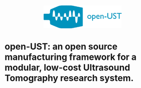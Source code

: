 
<p align="center">
  <img src="https://github.com/morganjroberts/open-UST/blob/main/docs/img/open-UST-logo-white-bg.png" width="50%">
</p>


<!-- ![ust-logo](https://github.com/morganjroberts/open-UST/blob/main/docs/img/open-UST_logo.png) -->

# open-UST: an open source manufacturing framework for a modular, low-cost Ultrasound Tomography research system.
